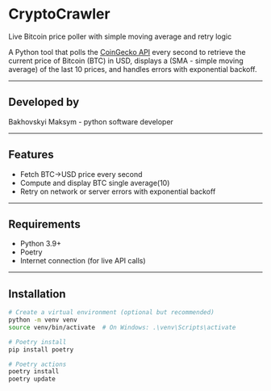 # CryptoCrawler

Live Bitcoin price poller with simple moving average and retry logic

A Python tool that polls the [CoinGecko API](https://www.coingecko.com/en/api)
every second to retrieve the current price of Bitcoin (BTC) in USD,
displays a (SMA - simple moving average) of the last 10 prices,
and handles errors with exponential backoff.

---

## Developed by

Bakhovskyi Maksym - python software developer

---

## Features

- Fetch BTC→USD price every second
- Compute and display BTC single average(10)
- Retry on network or server errors with exponential backoff

---

## Requirements

- Python 3.9+
- Poetry
- Internet connection (for live API calls)

---

## Installation

```bash
# Create a virtual environment (optional but recommended)
python -m venv venv
source venv/bin/activate  # On Windows: .\venv\Scripts\activate

# Poetry install
pip install poetry

# Poetry actions
poetry install
poetry update 
